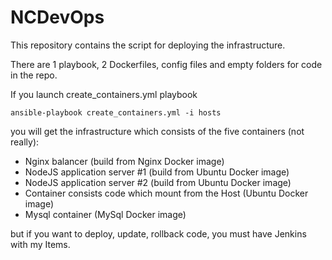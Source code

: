 # NCDevOps

This repository contains the script for deploying the infrastructure.

There are 1 playbook, 2 Dockerfiles, config files and empty folders for code in the repo.


If you launch create_containers.yml playbook

```
ansible-playbook create_containers.yml -i hosts
```

you will get the infrastructure which consists of the five containers (not really):

- Nginx balancer (build from Nginx Docker image)
- NodeJS application server #1 (build from Ubuntu Docker image)
- NodeJS application server #2 (build from Ubuntu Docker image)
- Container consists code which mount from the Host (Ubuntu Docker image)
- Mysql container (MySql Docker image)


but if you want to deploy, update, rollback code,  you must have Jenkins with my Items.